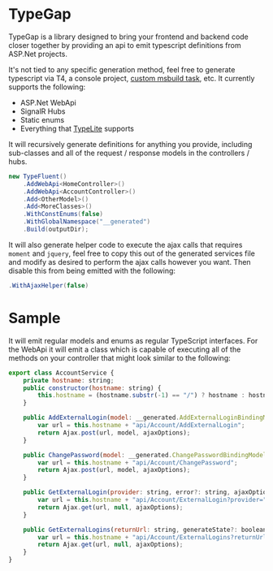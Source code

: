 # TypeGap

TypeGap is a library designed to bring your frontend and backend code closer together by providing an api to emit typescript definitions from ASP.Net projects.

It's not tied to any specific generation method, feel free to generate typescript via T4, a console project, [custom msbuild task](https://github.com/caesay/BuildBud), etc. It currently supports the following:

- ASP.Net WebApi
- SignalR Hubs
- Static enums
- Everything that [TypeLite](http://type.litesolutions.net/) supports

It will recursively generate definitions for anything you provide, including sub-classes and all of the request / response models in the controllers / hubs.

```csharp
new TypeFluent()
    .AddWebApi<HomeController>()
    .AddWebApi<AccountController>()
    .Add<OtherModel>()
    .Add<MoreClasses>()
    .WithConstEnums(false)
    .WithGlobalNamespace("__generated")
    .Build(outputDir);
```

It will also generate helper code to execute the ajax calls that requires `moment` and `jquery`, feel free to copy this out of the generated services file and modify as desired to perform the ajax calls however you want. Then disable this from being emitted with the following:

```csharp
.WithAjaxHelper(false)
```

# Sample

It will emit regular models and enums as regular TypeScript interfaces. For the WebApi it will emit a class which is capable of executing all of the methods on your controller that might look similar to the following:

```js
export class AccountService {
    private hostname: string;
    public constructor(hostname: string) {
        this.hostname = (hostname.substr(-1) == "/") ? hostname : hostname + "/";
    }

    public AddExternalLogin(model: __generated.AddExternalLoginBindingModel, ajaxOptions?: IExtendedAjaxSettings): JQueryPromise<any> {
        var url = this.hostname + "api/Account/AddExternalLogin";
        return Ajax.post(url, model, ajaxOptions);
    }

    public ChangePassword(model: __generated.ChangePasswordBindingModel, ajaxOptions?: IExtendedAjaxSettings): JQueryPromise<any> {
        var url = this.hostname + "api/Account/ChangePassword";
        return Ajax.post(url, model, ajaxOptions);
    }

    public GetExternalLogin(provider: string, error?: string, ajaxOptions?: IExtendedAjaxSettings): JQueryPromise<any> {
        var url = this.hostname + "api/Account/ExternalLogin?provider=" + provider + "&error=" + error + "";
        return Ajax.get(url, null, ajaxOptions);
    }

    public GetExternalLogins(returnUrl: string, generateState?: boolean, ajaxOptions?: IExtendedAjaxSettings): JQueryPromise<__generated.ExternalLoginViewModel[]> {
        var url = this.hostname + "api/Account/ExternalLogins?returnUrl=" + returnUrl + "&generateState=" + generateState + "";
        return Ajax.get(url, null, ajaxOptions);
    }
}
```
